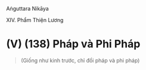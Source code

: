 Aṅguttara Nikāya

XIV. Phẩm Thiện Lương

# (V) (138) Pháp và Phi Pháp

> (Giống như kinh trước, chỉ đổi pháp và phi pháp)

